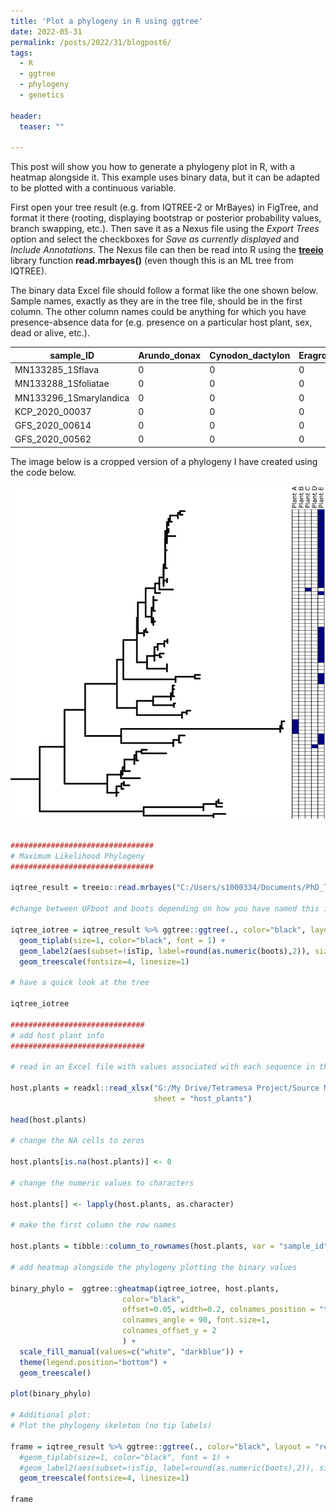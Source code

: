 ```yaml
---
title: 'Plot a phylogeny in R using ggtree'
date: 2022-05-31
permalink: /posts/2022/31/blogpost6/
tags:
  - R
  - ggtree
  - phylogeny
  - genetics
  
header:
  teaser: ""
  
---
```


This post will show you how to generate a phylogeny plot in R, with a heatmap alongside it. This example uses binary data, but it can be adapted to be plotted with
a continuous variable.

First open your tree result (e.g. from IQTREE-2 or MrBayes) in FigTree, and format it there (rooting, displaying bootstrap or posterior probability values, branch swapping, etc.).
Then save it as a Nexus file using the *Export Trees* option and select the checkboxes for *Save as currently displayed* and *Include Annotations*.
The Nexus file can then be read into R using the [**treeio**](https://guangchuangyu.github.io/ggtree-book/chapter-ggtree.html) library function **read.mrbayes()** (even though this is an ML tree from IQTREE).

The binary data Excel file should follow a format like the one shown below. Sample names, exactly as they are in the tree file, should be in the first column.
The other column names could be anything for which you have presence-absence data for (e.g. presence on a particular host plant, sex, dead or alive, etc.).

|sample_ID | Arundo_donax | Cynodon_dactylon | Eragrostis_biflora | Eragrostis_capensis | 
|--------|-----------|----------|---------|---------|
| MN133285_1Sflava       |   0    |    0    |  0 |  0 |          
| MN133288_1Sfoliatae    |   0    |    0    |  0 |  0 |     
| MN133296_1Smarylandica |   0    |    0    |  0 |  0 |    
| KCP_2020_00037         |   0    |    0    |  0 |  0 | 
| GFS_2020_00614         |   0    |    0    |  0 |  0 |
| GFS_2020_00562         |   0    |    0    |  0 |  0 |

The image below is a cropped version of a phylogeny I have created using the code below.

![](/images/ggtree_blog.png)

```r

################################
# Maximum Likelihood Phylogeny
################################

iqtree_result = treeio::read.mrbayes("C:/Users/s1000334/Documents/PhD_Tetramesa/Raw Sequences/Tetramesa/ALIGNED_READY/Tetramesa/Concatenated/Bruchophagus_removed/Singletons_removed/ML_concat_tree_R.nex")

#change between UFboot and boots depending on how you have named this in FigTree

iqtree_iotree = iqtree_result %>% ggtree::ggtree(., color="black", layout = "rectangular", lwd=0.5) + 
  geom_tiplab(size=1, color="black", font = 1) +
  geom_label2(aes(subset=!isTip, label=round(as.numeric(boots),2)), size=3, color="black", alpha=0, label.size = 0, nudge_x = -0.001) +  # add node numbers  +
  geom_treescale(fontsize=4, linesize=1)

# have a quick look at the tree

iqtree_iotree 

##############################
# add host plant info
##############################

# read in an Excel file with values associated with each sequence in the phylogeny (e.g. presence-absence data)

host.plants = readxl::read_xlsx("G:/My Drive/Tetramesa Project/Source Modifiers/source_modifiers_updated_10_06_2021.xlsx", 
                                sheet = "host_plants")
                                
head(host.plants)

# change the NA cells to zeros

host.plants[is.na(host.plants)] <- 0

# change the numeric values to characters

host.plants[] <- lapply(host.plants, as.character)

# make the first column the row names

host.plants = tibble::column_to_rownames(host.plants, var = "sample_id")

# add heatmap alongside the phylogeny plotting the binary values

binary_phylo =  ggtree::gheatmap(iqtree_iotree, host.plants, 
                         color="black",
                         offset=0.05, width=0.2, colnames_position = "top", 
                         colnames_angle = 90, font.size=1,  
                         colnames_offset_y = 2
                         ) + 
  scale_fill_manual(values=c("white", "darkblue")) +
  theme(legend.position="bottom") +
  geom_treescale() 

plot(binary_phylo)

# Additional plot:
# Plot the phylogeny skeleton (no tip labels)

frame = iqtree_result %>% ggtree::ggtree(., color="black", layout = "rectangular", lwd=0.5) + 
  #geom_tiplab(size=1, color="black", font = 1) +
  #geom_label2(aes(subset=!isTip, label=round(as.numeric(boots),2)), size=3, color="black", alpha=0, label.size = 0, nudge_x = -0.001) +  # add node numbers  +
  geom_treescale(fontsize=4, linesize=1)

frame

```

